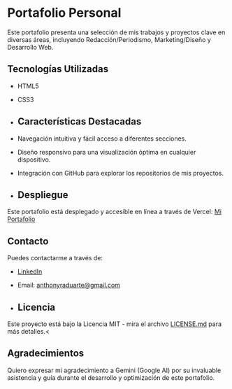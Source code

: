 # Portafolio Personal

Este portafolio presenta una selección de mis trabajos y proyectos clave en diversas áreas, incluyendo Redacción/Periodismo, Marketing/Diseño y Desarrollo Web.

## Tecnologías Utilizadas

* HTML5
* CSS3

* ## Características Destacadas

* Navegación intuitiva y fácil acceso a diferentes secciones.
* Diseño responsivo para una visualización óptima en cualquier dispositivo.
* Integración con GitHub para explorar los repositorios de mis proyectos.

* ## Despliegue

Este portafolio está desplegado y accesible en línea a través de Vercel: [Mi Portafolio](https://anthonyduarte-portafolio.vercel.app/)

## Contacto

Puedes contactarme a través de:

* [LinkedIn](https://www.linkedin.com/in/anthonyrduarte/)
* Email: anthonyraduarte@gmail.com

* ## Licencia

Este proyecto está bajo la Licencia MIT - mira el archivo [LICENSE.md](LICENSE.md) para más detalles.<  

## Agradecimientos

Quiero expresar mi agradecimiento a Gemini (Google AI) por su invaluable asistencia y guía durante el desarrollo y optimización de este portafolio.
